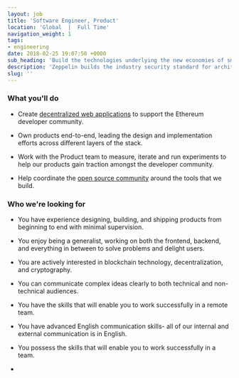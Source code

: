 ```yaml
---
layout: job
title: 'Software Engineer, Product'
location: 'Global  |  Full Time'
navigation_weight: 1
tags:
- engineering
date: 2018-02-25 19:07:50 +0000
sub_heading: 'Build the technologies underlying the new economies of smart contracts.'
description: 'Zeppelin builds the industry security standard for architecting and deploying smart contract systems in public blockchains. We proudly build the most widely used open source infrastructure tools: the OpenZeppelin smart contracts library powers 3000 public projects and has over 6500 Github stars, while the ZeppelinOS development toolset is leading the way in upgradeability and secure code reuse. We also conduct in-depth system security audits to high-impact smart contract systems, such as Augur, the RCN token, or the Solidity compiler. Learn more about us!'
slug: ''
---
```


<div class="requirements container margin-auto">
  <h3 class="left-aligned job-title">What you'll do</h3>
  <ul>
    <li>
      <p class="small left-aligned">
        Create <a href="https://ethernaut.zeppelin.solutions/">decentralized web applications</a> to support the Ethereum developer             community.</p>
    </li>
    <li>
      <p class="small left-aligned">Own products end-to-end, leading the design and implementation efforts across different layers of the stack.</p>
    </li>
    <li>
      <p class="small left-aligned">Work with the Product team to measure, iterate and run experiments to help our products gain traction amongst the developer community.</p>
    </li>
    <li>
      <p class="small left-aligned">Help coordinate the <a href="https://forum.zeppelin.solutions/">open source community</a> around the tools that we build.</p>
    </li>
  </ul>
</div>
<div class="requirements container margin-auto">
  <h3 class="left-aligned job-title">Who we're looking for</h3>
  <ul>
    <li>
      <p class="small left-aligned">You have experience designing, building, and shipping products from beginning to end with minimal supervision.</p>
    </li>
    <li>
      <p class="small left-aligned">You enjoy being a generalist, working on both the frontend, backend, and everything in between to solve problems and delight users.</p>
    </li>
    <li>
      <p class="small left-aligned">You are actively interested in blockchain technology, decentralization, and cryptography.</p>
    </li>
    <li>
      <p class="small left-aligned">You can communicate complex ideas clearly to both technical and non-technical audiences.</p>
    </li>
    <li>
      <p class="small left-aligned">You have the skills that will enable you to work successfully in a remote team.</p>
    </li>
    <li>
      <p class="small left-aligned">You have advanced English communication skills- all of our internal and external communication is in English.</p>
    </li>
    <li>
      <p class="small left-aligned">You possess the skills that will enable you to work successfully in a team.</p>
    </li>
    <li>
      <p class="small left-aligned"You may have experience with the following technologies: Node.js, Typescript, Javascript, React..</p>
    </li>
  </ul>
</div>

